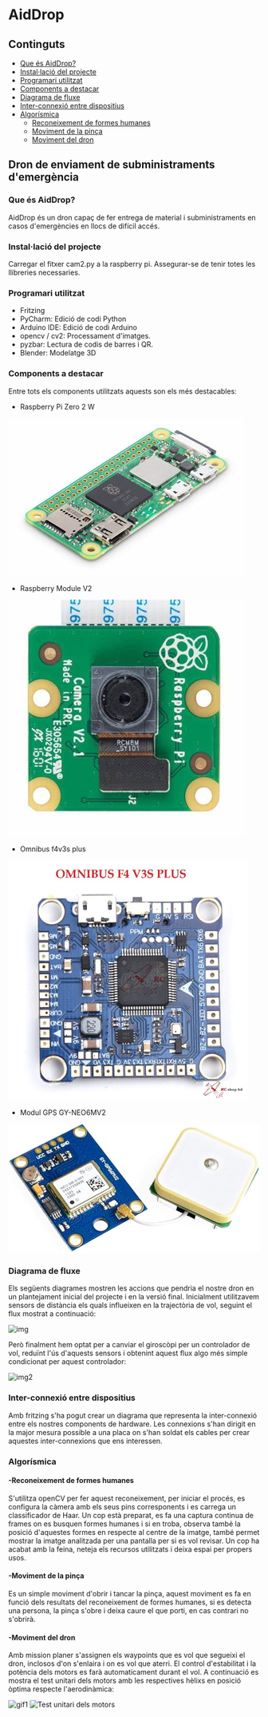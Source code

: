 # AidDrop

## Continguts
- [Que és AidDrop?](#que-és-aiddrop)
- [Instal·lació del projecte](#installació-del-projecte)
- [Programari utilitzat](#programari-utilitzat)
- [Components a destacar](#components-a-destacar)
- [Diagrama de fluxe](#diagrama-de-fluxe)
- [Inter-connexió entre dispositius](#inter-connexió-entre-dispositius)
- [Algorísmica](#algorísmica)
  - [Reconeixement de formes humanes](#-reconeixement-de-formes-humanes)
  - [Moviment de la pinça](#-moviment-de-la-pinça)
  - [Moviment del dron](#-moviment-del-dron)


## Dron de enviament de subministraments d'emergència

### Que és AidDrop?
AidDrop és un dron capaç de fer entrega de material i subministraments en casos d'emergències en llocs de difícil accés.

### Instal·lació del projecte
Carregar el fitxer cam2.py a la raspberry pi.
Assegurar-se de tenir totes les llibreries necessaries.

### Programari utilitzat
- Fritzing
- PyCharm: Edició de codi Python
- Arduino IDE: Edició de codi Arduino
- opencv / cv2: Processament d'imatges.
- pyzbar: Lectura de codis de barres i QR.
- Blender: Modelatge 3D

### Components a destacar
Entre tots els components utilitzats aquests son els més destacables:

- Raspberry Pi Zero 2 W
  
![Raspberry Pi Zero 2 W](Components/Imatges/Raspberry%20Pi%20Zero%202%20W.jpg)

- Raspberry Module V2

![Raspberry Module V2](Components/Imatges/Raspberry%20Module%20V2.jpg)

- Omnibus f4v3s plus
  
![Omnibus f4v3s plus](Components/Imatges/Omnibus%20f4v3s%20plus.jpg)

- Modul GPS GY-NEO6MV2
  
![Modul GPS GY-NEO6MV2](Components/Imatges/Modul%20GPS%20GY-NEO6MV2.jpg)

### Diagrama de fluxe
Els següents diagrames mostren les accions que pendria el nostre dron en un plantejament inicial del projecte i en la versió final.
Inicialment utilitzavem sensors de distància els quals influeixen en la trajectòria de vol, seguint el flux mostrat a continuació:

![img](https://i.imgur.com/NUjBuhI.jpeg)

Però finalment hem optat per a canviar el giroscòpi per un controlador de vol, reduïnt l'ús d'aquests sensors i obtenint aquest flux algo més simple condicionat per aquest controlador:

![img2](https://i.imgur.com/ZjItTtv.jpeg)

### Inter-connexió entre dispositius
Amb fritzing s'ha pogut crear un diagrama que representa la inter-connexió entre els nostres components de hardware. Les connexions s'han dirigit en la major mesura possible a una placa on s'han soldat els cables per crear aquestes inter-connexions que ens interessen.


### Algorísmica
#### -Reconeixement de formes humanes
S'utilitza openCV per fer aquest reconeixement, per iniciar el procés, es configura la càmera amb els seus pins corresponents i es carrega un classificador de Haar. Un cop està preparat, es fa una captura continua de frames on es busquen formes humanes i si en troba, observa també la posició d'aquestes formes en respecte al centre de la imatge, també permet mostrar la imatge analitzada per una pantalla per si es vol revisar. Un cop ha acabat amb la feina, neteja els recursos utilitzats i deixa espai per propers usos.

#### -Moviment de la pinça
Es un simple moviment d'obrir i tancar la pinça, aquest moviment es fa en funció dels resultats del reconeixement de formes humanes, si es detecta una persona, la pinça s'obre i deixa caure el que porti, en cas contrari no s'obrirà.

#### -Moviment del dron
Amb mission planer s'assignen els waypoints que es vol que segueixi el dron, inclosos d'on s'enlaira i on es vol que aterri. El control d'estabilitat i la potència dels motors es farà automaticament durant el vol.
A continuació es mostra el test unitari dels motors amb les respectives hèlixs en posició òptima respecte l'aerodinàmica:

![gif1](https://i.imgur.com/eAoRxSL.gif)
<img src="https://i.imgur.com/eAoRxSL.gif" alt="Test unitari dels motors">

